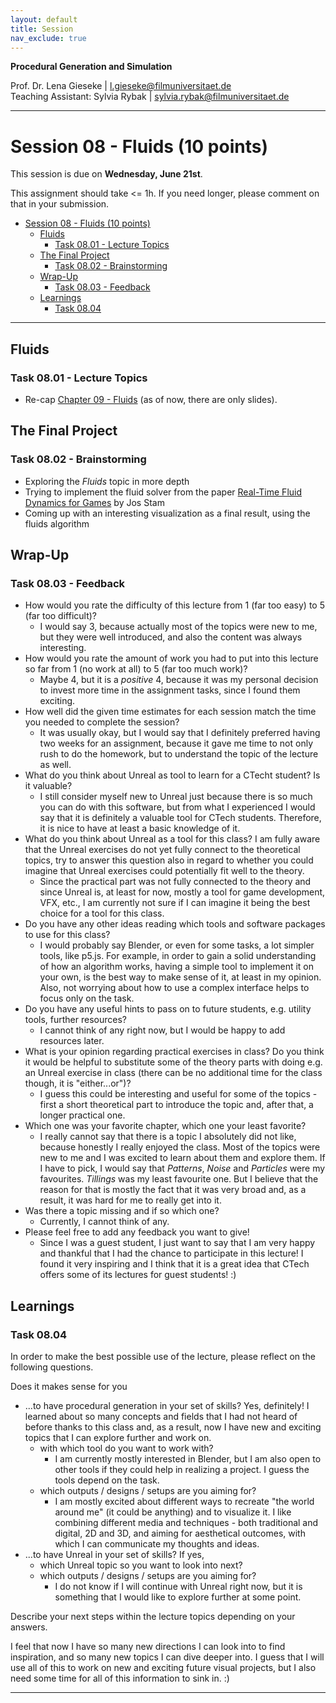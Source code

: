```yaml
---
layout: default
title: Session
nav_exclude: true
---
```


**Procedural Generation and Simulation**  


Prof. Dr. Lena Gieseke \| l.gieseke@filmuniversitaet.de  
Teaching Assistant: Sylvia Rybak \| sylvia.rybak@filmuniversitaet.de

---

# Session 08 - Fluids (10 points)

This session is due on **Wednesday, June 21st**. 

This assignment should take <= 1h. If you need longer, please comment on that in your submission.

* [Session 08 - Fluids (10 points)](#session-08---fluids-10-points)
    * [Fluids](#fluids)
        * [Task 08.01 - Lecture Topics](#task-0801---lecture-topics)
    * [The Final Project](#the-final-project)
        * [Task 08.02 - Brainstorming](#task-0802---brainstorming)
    * [Wrap-Up](#wrap-up)
        * [Task 08.03 - Feedback](#task-0803---feedback)
    * [Learnings](#learnings)
        * [Task 08.04](#task-0804)


---

## Fluids

### Task 08.01 - Lecture Topics

* Re-cap [Chapter 09 - Fluids](../../03_slides/pgs_ss23_08_slides.html) (as of now, there are only slides). 


## The Final Project

### Task 08.02 - Brainstorming

- Exploring the *Fluids* topic in more depth 
- Trying to implement the fluid solver from the paper [Real-Time Fluid Dynamics for Games](http://graphics.cs.cmu.edu/nsp/course/15-464/Fall09/papers/StamFluidforGames.pdf) by Jos Stam
- Coming up with an interesting visualization as a final result, using the fluids algorithm 

## Wrap-Up

### Task 08.03 - Feedback

* How would you rate the difficulty of this lecture from 1 (far too easy) to 5 (far too difficult)?
    - I would say 3, because actually most of the topics were new to me, but they were well introduced, and also the content was always interesting.
* How would you rate the amount of work you had to put into this lecture so far from 1 (no work at all) to 5 (far too much work)? 
    - Maybe 4, but it is a *positive* 4, because it was my personal decision to invest more time in the assignment tasks, since I found them exciting.
* How well did the given time estimates for each session match the time you needed to complete the session?
    - It was usually okay, but I would say that I definitely preferred having two weeks for an assignment, because it gave me time to not only rush to do the homework, but to understand the topic of the lecture as well. 
* What do you think about Unreal as tool to learn for a CTecht student? Is it valuable? 
    - I still consider myself new to Unreal just because there is so much you can do with this software, but from what I experienced I would say that it is definitely a valuable tool for CTech students. Therefore, it is nice to have at least a basic knowledge of it.
* What do you think about Unreal as a tool for this class? I am fully aware that the Unreal exercises do not yet fully connect to the theoretical topics, try to answer this question also in regard to whether you could imagine that Unreal exercises could potentially fit well to the theory.
    - Since the practical part was not fully connected to the theory and since Unreal is, at least for now, mostly a tool for game development, VFX, etc., I am currently not sure if I can imagine it being the best choice for a tool for this class.  
* Do you have any other ideas reading which tools and software packages to use for this class? 
    - I would probably say Blender, or even for some tasks, a lot simpler tools, like p5.js. For example, in order to gain a solid understanding of how an algorithm works, having a simple tool to implement it on your own, is the best way to make sense of it, at least in my opinion. Also, not worrying about how to use a complex interface helps to focus only on the task. 
* Do you have any useful hints to pass on to future students, e.g. utility tools, further resources?
    - I cannot think of any right now, but I would be happy to add resources later.
* What is your opinion regarding practical exercises in class? Do you think it would be helpful to substitute some of the theory parts with doing e.g. an Unreal exercise in class (there can be no additional time for the class though, it is "either...or")? 
    - I guess this could be interesting and useful for some of the topics - first a short theoretical part to introduce the topic and, after that, a longer practical one.
* Which one was your favorite chapter, which one your least favorite?
    - I really cannot say that there is a topic I absolutely did not like, because honestly I really enjoyed the class. Most of the topics were new to me and I was excited to learn about them and explore them. If I have to pick, I would say that *Patterns*, *Noise* and *Particles* were my favourites. *Tillings* was my least favourite one. But I believe that the reason for that is mostly the fact that it was very broad and, as a result, it was hard for me to really get into it.
* Was there a topic missing and if so which one?
    - Currently, I cannot think of any.
* Please feel free to add any feedback you want to give!
    - Since I was a guest student, I just want to say that I am very happy and thankful that I had the chance to participate in this lecture! I found it very inspiring and I think that it is a great idea that CTech offers some of its lectures for guest students! :)  

## Learnings

### Task 08.04

In order to make the best possible use of the lecture, please reflect on the following questions.

Does it makes sense for you

* ...to have procedural generation in your set of skills? 
Yes, definitely! I learned about so many concepts and fields that I had not heard of before thanks to this class and, as a result, now I have new and exciting topics that I can explore further and work on.  
    * with which tool do you want to work with?
        - I am currently mostly interested in Blender, but I am also open to other tools if they could help in realizing a project. I guess the tools depend on the task. 
    * which outputs / designs / setups are you aiming for? 
        - I am mostly excited about different ways to recreate "the world around me" (it could be anything) and to visualize it. I like combining different media and techniques - both traditional and digital, 2D and 3D, and aiming for aesthetical outcomes, with which I can communicate my thoughts and ideas.  
* ...to have Unreal in your set of skills? If yes, 
    * which Unreal topic so you want to look into next? 
    * which outputs / designs / setups are you aiming for?
        - I do not know if I will continue with Unreal right now, but it is something that I would like to explore further at some point. 

Describe your next steps within the lecture topics depending on your answers.

I feel that now I have so many new directions I can look into to find inspiration, and so many new topics I can dive deeper into. I guess that I will use all of this to work on new and exciting future visual projects, but I also need some time for all of this information to sink in. :) 

---
